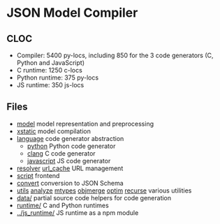 # JSON Model Compiler

## CLOC

- Compiler: 5400 py-locs, including 850 for the 3 code generators (C, Python and JavaScript)
- C runtime: 1250 c-locs
- Python runtime: 375 py-locs
- JS runtime: 350 js-locs

## Files

- [model](./model.py) model representation and preprocessing
- [xstatic](./xstatic.py) model compilation
- [language](./language.py) code generator abstraction
  - [python](./python.py) Python code generator
  - [clang](./clang.py) C code generator
  - [javascript](./javascript.py) JS code generator
- [resolver](./resolver.py)
  [url_cache](./url_cache.py) URL management
- [script](./script.py) frontend
- [convert](./convert.py) conversion to JSON Schema
- [utils](./utils.py)
  [analyze](./analyze.py)
  [mtypes](./mtypes.py)
  [objmerge](./objmerge.py)
  [optim](./optim.py)
  [recurse](./recurse.py)
  various utilities
- [data/](./data/) partial source code helpers for code generation
- [runtime/](./runtime/) C and Python runtimes
- [../js_runtime/](../js_runtime/) JS runtime as a npm module

